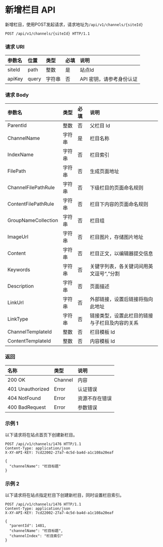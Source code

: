# 新增栏目 API

新增栏目，使用POST发起请求，请求地址为`/api/v1/channels/{siteId}`

```
POST /api/v1/channels/{siteId} HTTP/1.1
```

### 请求 URI

| 参数名 | 位置 | 类型 | 必填 | 说明 |
| :----- | :----- | :----- | :----- | :----- |
|siteId	|path	|整数	|是	|站点Id|
| apiKey | query | 字符串 | 否 | API 密钥，请参考身份认证 |

### 请求 Body

| 参数名 | 类型 | 必填 | 说明 |
| :----- | :----- | :----- | :----- |
|ParentId	|整数	|否	|父栏目 Id|
|ChannelName	|字符串|	是|	栏目名称|
|IndexName	|字符串|	否	|栏目索引|
|FilePath	|字符串	|否	|生成页面地址|
|ChannelFilePathRule	|字符串	|否	|下级栏目的页面命名规则|
|ContentFilePathRule	|字符串|	否	|栏目下内容的页面命名规则|
|GroupNameCollection	|字符串	|否|	栏目组|
|ImageUrl	|字符串	|否	|栏目图片，存储图片地址|
|Content	|字符串|	否	|栏目正文，以编辑器提交信息|
|Keywords	|字符串	|否	|关键字列表，各关键词间用英文逗号“,”分割|
|Description	|字符串	|否	|页面描述|
|LinkUrl	|字符串	|否	|外部链接，设置后链接将指向此地址|
|LinkType	|字符串|	否	|链接类型，设置此栏目的链接与子栏目及内容的关系|
|ChannelTemplateId	|整数|	否	|栏目模板 Id|
|ContentTemplateId	|整数|	否	|内容模板 Id|

### 返回

| 名称 | 类型 | 说明 |
| :----- | :----- | :----- |
|200 OK	|Channel	|内容|
|401 Unauthorized	|Error	|认证错误|
|404 NotFound	|Error	|资源不存在错误|
|400 BadRequest	|Error	|参数错误|

### 示例 1

以下请求将在站点首页下创建新栏目。

```
POST /api/v1/channels/1476 HTTP/1.1
Content-Type: application/json
X-XY-API-KEY: 7cd22002-27a7-4c5d-ba4d-a1c108a20eaf

{
  "channelName": "栏目标题"
}
```

### 示例 2

以下请求将在站点指定栏目下创建新栏目，同时设置栏目索引。

```
POST /api/v1/channels/1476 HTTP/1.1
Content-Type: application/json
X-XY-API-KEY: 7cd22002-27a7-4c5d-ba4d-a1c108a20eaf

{
  "parentId": 1481,
  "channelName": "栏目标题",
  "channelIndex": "栏目索引"
}
```